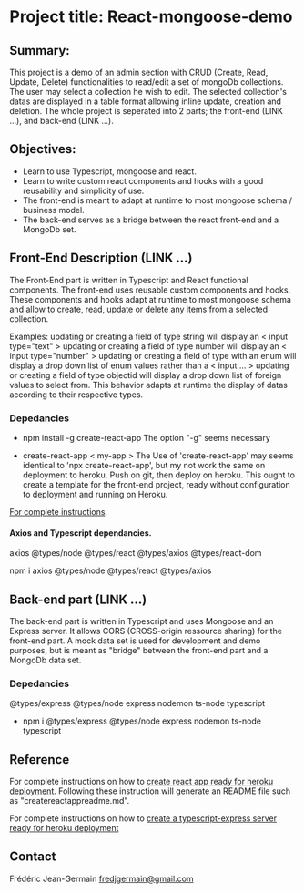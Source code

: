 # Project title: React-mongoose-demo

## Summary: 
This project is a demo of an admin section with CRUD (Create, Read, Update, Delete) functionalities to read/edit a set of mongoDb collections. The user may select a collection he wish to edit. The selected collection's datas are displayed in a table format allowing inline update, creation and deletion. The whole project is seperated into 2 parts; the front-end (LINK ...), and back-end (LINK ...). 

## Objectives:
- Learn to use Typescript, mongoose and react. 
- Learn to write custom react components and hooks with a good reusability and simplicity of use. 
- The front-end is meant to adapt at runtime to most mongoose schema / business model. 
- The back-end serves as a bridge between the react front-end and a MongoDb set. 

## Front-End Description (LINK ...) 
The Front-End part is written in Typescript and React functional components. The front-end uses reusable custom components and hooks. These components and hooks adapt at runtime to most mongoose schema and allow to create, read, update or delete any items from a selected collection. 

Examples: 
  updating or creating a field of type string will display an < input type="text" > 
  updating or creating a field of type number will display an < input type="number" > 
  updating or creating a field of type with an enum will display a drop down list of enum values rather than a < input ... > 
  updating or creating a field of type objectid will display a drop down list of foreign values to select from. 
This behavior adapts at runtime the display of datas according to their respective types. 

### Depedancies
- npm install -g create-react-app 
The option "-g" seems necessary 

- create-react-app < my-app > 
The Use of 'create-react-app' may seems identical to 'npx create-react-app', but my not work the same on deployment to heroku. 
Push on git, then deploy on heroku. 
This ought to create a template for the front-end project, ready without configuration to deployment and running on Heroku. 

[For complete instructions](https://blog.heroku.com/deploying-react-with-zero-configuration).

#### Axios and Typescript dependancies. 
  axios
  @types/node
  @types/react
  @types/axios
  @types/react-dom

  npm i axios @types/node @types/react @types/axios


## Back-end part (LINK ...) 
The back-end part is written in Typescript and uses Mongoose and an Express server. It allows CORS (CROSS-origin ressource sharing) for the front-end part. A mock data set is used for development and demo purposes, but is meant as "bridge" between the front-end part and a MongoDb data set. 

### Depedancies
  @types/express 
  @types/node 
  express 
  nodemon 
  ts-node 
  typescript

  * npm i @types/express @types/node express nodemon ts-node typescript


## Reference
For complete instructions on how to [create react app ready for heroku deployment](https://blog.heroku.com/deploying-react-with-zero-configuration).
Following these instruction will generate an README file such as "createreactappreadme.md". 

For complete instructions on how to [create a typescript-express server ready for heroku deployment](https://dev.to/hte305/simple-deploy-typescript-application-to-heroku-5b6g)


## Contact
Frédéric Jean-Germain
fredjgermain@gmail.com